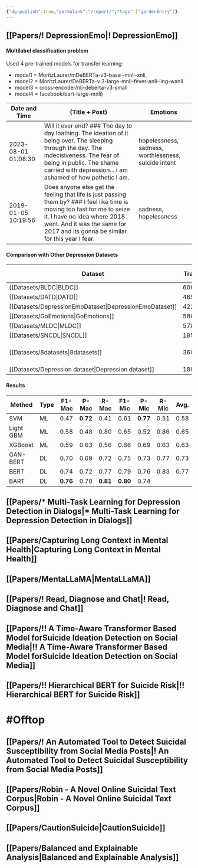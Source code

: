 ```yaml
---
{"dg-publish":true,"permalink":"/report/","tags":["gardenEntry"]}
---
```


## [[Papers/! DepressionEmo\|! DepressionEmo]]

#### Multilabel classification problem

Used 4 pre-trained models for transfer learning:

- model1 = MoritzLaurer/mDeBERTa-v3-base -mnli-xnli, 
- model2 = MoritzLaurer/DeBERTa-v 3-large-mnli-fever-anli-ling-wanli
- model3 = cross-encoder/nli-deberta-v3-small
- model4 = facebook/bart-large-mnli)


| Date and Time       | (Title + Post)                                                                                                                                                                                                                              | Emotions                                             |
| ------------------- | ------------------------------------------------------------------------------------------------------------------------------------------------------------------------------------------------------------------------------------------- | ---------------------------------------------------- |
| 2023-08-01 01:08:30 | Will it ever end? ### The day to day loathing. The ideation of it being over. The sleeping through the day. The indecisiveness. The fear of being in public. The shame carried with depression... I am ashamed of how pathetic I am.        | hopelessness, sadness, worthlessness, suicide intent |
| 2019-01-05 10:19:56 | Does anyone else get the feeling that life is just passing them by? ### I feel like time is moving too fast for me to seize it. I have no idea where 2018 went. And it was the same for 2017 and its gonna be similar for this year I fear. | sadness, hopelessness                                |

#### Comparison with Other Depression Datasets

| Dataset                  | Train/Val/Test | Source            | Text Len. | No. Labels | Vocab. Size |
| ------------------------ | -------------- | ----------------- | --------- | ---------- | ----------- |
| [[Datasets/BLDC\|BLDC]]                 | 60k            | Twitter           | 6.50      | 2          | 13,951      |
| [[Datasets/DATD\|DATD]]                 | 4650           | Twitter           | 11.24     | 2          | 9,595       |
| [[Datasets/DepressionEmoDataset\|DepressionEmoDataset]] | 4225/906/906   | Reddit            | 103.97    | 8          | 18,192      |
| [[Datasets/GoEmotions\|GoEmotions]]           | 58k            | Reddit            | 12.99     | 27         | 68,937      |
| [[Datasets/MLDC\|MLDC]]                 | 57k            | Twitter           | 4.93      | 3          | 12,647      |
| [[Datasets/SNCDL\|SNCDL]]                | 1850           | Reddit            | 82.98     | 2          | 11,869      |
| [[Datasets/8datasets\|8datasets]]            | 3600           | Forums and Reddit | -         | 2          | -           |
| [[Datasets/Depression dataset\|Depression dataset]]   | 1893K          | Reddit            | -         | 2          | -           |

#### Results

| Method    | Type | F1-Mac   | P-Mac    | R-Mac    | F1-Mic   | P-Mic    | R-Mic | Avg. |
| --------- | ---- | -------- | -------- | -------- | -------- | -------- | ----- | ---- |
| SVM       | ML   | 0.47     | **0.72** | 0.41     | 0.61     | **0.77** | 0.51  | 0.58 |
| Light GBM | ML   | 0.58     | 0.48     | 0.80     | 0.65     | 0.52     | 0.86  | 0.65 |
| XGBoost   | ML   | 0.59     | 0.63     | 0.56     | 0.66     | 0.69     | 0.63  | 0.63 |
| GAN-BERT  | DL   | 0.70     | 0.69     | 0.72     | 0.75     | 0.73     | 0.77  | 0.73 |
| BERT      | DL   | 0.74     | 0.72     | 0.77     | 0.79     | 0.76     | 0.83  | 0.77 |
| BART      | DL   | **0.76** | 0.70     | **0.81** | **0.80** | 0.74     |       |      |


## [[Papers/* Multi-Task Learning for Depression Detection in Dialogs\|* Multi-Task Learning for Depression Detection in Dialogs]]

## [[Papers/Capturing Long Context in Mental Health\|Capturing Long Context in Mental Health]]

## [[Papers/MentaLLaMA\|MentaLLaMA]]

## [[Papers/! Read, Diagnose and Chat\|! Read, Diagnose and Chat]]

## [[Papers/!! A Time-Aware Transformer Based Model forSuicide Ideation Detection on Social Media\|!! A Time-Aware Transformer Based Model forSuicide Ideation Detection on Social Media]]

## [[Papers/!! Hierarchical BERT for  Suicide Risk\|!! Hierarchical BERT for  Suicide Risk]]


# #Offtop

## [[Papers/! An Automated Tool to Detect Suicidal Susceptibility from Social Media Posts\|! An Automated Tool to Detect Suicidal Susceptibility from Social Media Posts]]

## [[Papers/Robin - A Novel Online Suicidal Text Corpus\|Robin - A Novel Online Suicidal Text Corpus]]
## [[Papers/CautionSuicide\|CautionSuicide]]
## [[Papers/Balanced and Explainable Analysis\|Balanced and Explainable Analysis]]


